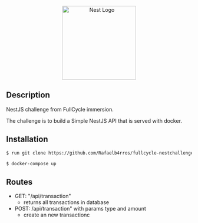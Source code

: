 <p align="center">
  <a href="http://nestjs.com/" target="blank"><img src="https://nestjs.com/img/logo-small.svg" width="200" alt="Nest Logo" /></a>
</p>

## Description

NestJS challenge from FullCycle immersion.

The challenge is to build a Simple NestJS API that is served with docker.

## Installation

```bash
$ run git clone https://github.com/Rafaelb4rros/fullcycle-nestchallenge.git

$ docker-compose up
```

## Routes

- GET: "/api/transaction"
  - returns all transactions in database
- POST: /api/transaction" with params type and amount
  - create an new transactionc
